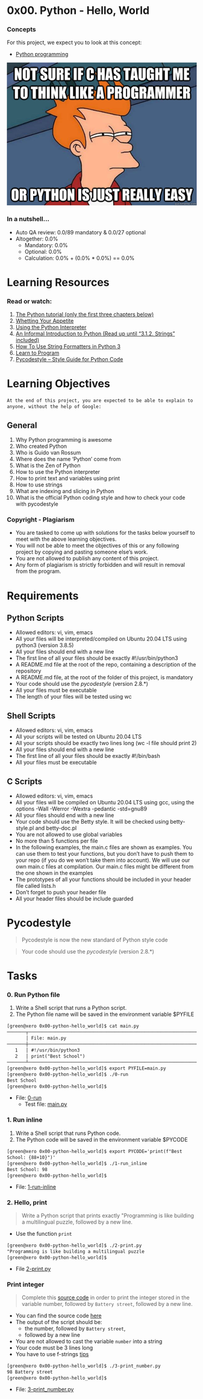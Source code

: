 # 0x00. Python - Hello, World
### Concepts
For this project, we expect you to look at this concept:

- [Python programming](https://intranet.alxswe.com/concepts/550)


![meme](/0x00-python-hello_world/meme.jpg)



### In a nutshell…
- Auto QA review: 0.0/89 mandatory & 0.0/27 optional
- Altogether:  0.0%
  - Mandatory: 0.0%
  - Optional: 0.0%
  - Calculation:  0.0% + (0.0% * 0.0%)  == 0.0%


# Learning Resources
### Read or watch:

 1. [The Python tutorial (only the first three chapters below)](https://intranet.alxswe.com/rltoken/JsFCs_NBzMAR7-XPAZ9BoA)
 2. [Whetting Your Appetite](https://intranet.alxswe.com/rltoken/kifRlLG2iMX5AZiW8lrCMg)
 3. [Using the Python Interpreter](https://intranet.alxswe.com/rltoken/RVpfAuagCo9SdfYeoHd6jg)
 4. [An Informal Introduction to Python (Read up until “3.1.2. Strings” included)](https://intranet.alxswe.com/rltoken/bVps0ZPWq7qVZ7vc-eJGTw)
 5. [How To Use String Formatters in Python 3](https://intranet.alxswe.com/rltoken/Ju0J8BxkuPX5yKZctyKfsQ)
 6. [Learn to Program](https://intranet.alxswe.com/rltoken/szBsJ-Qyig_RrImN7RGlOg)
 7. [Pycodestyle – Style Guide for Python Code](https://intranet.alxswe.com/rltoken/tgYt-0zVy1T4sDlE9ohxnA)

# Learning Objectives
```
At the end of this project, you are expected to be able to explain to anyone, without the help of Google:
```
## General
1. Why Python programming is awesome
1. Who created Python
1. Who is Guido van Rossum
1. Where does the name ‘Python’ come from
1. What is the Zen of Python
1. How to use the Python interpreter
1. How to print text and variables using print
1. How to use strings
1. What are indexing and slicing in Python
1. What is the official Python coding style and how to check your code with pycodestyle

### Copyright - Plagiarism
 - You are tasked to come up with solutions for the tasks below yourself to meet with the above learning objectives.
 - You will not be able to meet the objectives of this or any following project by copying and pasting someone else’s work.
 - You are not allowed to publish any content of this project.
 - Any form of plagiarism is strictly forbidden and will result in removal from the program.

# Requirements
## Python Scripts
 - Allowed editors: vi, vim, emacs
 - All your files will be interpreted/compiled on Ubuntu 20.04 LTS using python3 (version 3.8.5)
 - All your files should end with a new line
 - The first line of all your files should be exactly #!/usr/bin/python3
 - A README.md file at the root of the repo, containing a description of the repository
 - A README.md file, at the root of the folder of this project, is mandatory
 - Your code should use the *pycodestyle* (version 2.8.*)
 - All your files must be executable
 - The length of your files will be tested using wc

## Shell Scripts
 - Allowed editors: vi, vim, emacs
 - All your scripts will be tested on Ubuntu 20.04 LTS
 - All your scripts should be exactly two lines long (wc -l file should print 2)
 - All your files should end with a new line
 - The first line of all your files should be exactly #!/bin/bash
 - All your files must be executable

## C Scripts
 - Allowed editors: vi, vim, emacs
 - All your files will be compiled on Ubuntu 20.04 LTS using gcc, using the options -Wall -Werror -Wextra -pedantic -std=gnu89
 - All your files should end with a new line
 - Your code should use the Betty style. It will be checked using betty-style.pl and betty-doc.pl
 - You are not allowed to use global variables
 - No more than 5 functions per file
 - In the following examples, the main.c files are shown as examples. You can use them to test your functions, but you don’t have to push them to your repo (if you do we won’t take them into account). We will use our own main.c files at compilation. Our main.c files might be different from the one shown in the examples
 - The prototypes of all your functions should be included in your header file called lists.h
 - Don’t forget to push your header file
 - All your header files should be include guarded

# Pycodestyle

> Pycodestyle is now the new standard of Python style code

> Your code should use the *pycodestyle* (version 2.8.*)

# Tasks
### 0. Run Python file 
1. Write a Shell script that runs a Python script.
1. The Python file name will be saved in the environment variable $PYFILE
```
[green@xero 0x00-python-hello_world]$ cat main.py 
───────┬─────────────────────────────────────────────────────────────────────────────
       │ File: main.py
───────┼─────────────────────────────────────────────────────────────────────────────
   1   │ #!/usr/bin/python3
   2   │ print("Best School")
───────┴─────────────────────────────────────────────────────────────────────────────
[green@xero 0x00-python-hello_world]$ export PYFILE=main.py
[green@xero 0x00-python-hello_world]$ ./0-run 
Best School
[green@xero 0x00-python-hello_world]$ 

```
- File: [0-run](./0-run)
  - Test file: [main.py](./main.py)

### 1. Run inline
1. Write a Shell script that runs Python code.
1. The Python code will be saved in the environment variable $PYCODE
```
[green@xero 0x00-python-hello_world]$ export PYCODE='print(f"Best School: {88+10}")'
[green@xero 0x00-python-hello_world]$ ./1-run_inline 
Best School: 98
[green@xero 0x00-python-hello_world]$
```
- File: [1-run-inline](./1-run_inline)

### 2. Hello, print
> Write a Python script that prints exactly "Programming is like building a multilingual puzzle, followed by a new line.
- Use the function `print`
```
[green@xero 0x00-python-hello_world]$ ./2-print.py 
"Programming is like building a multilingual puzzle
[green@xero 0x00-python-hello_world]$
```
- File [2-print.py](./2-print.py)

### Print integer
> Complete this [source code](https://github.com/alx-tools/0x00.py/blob/master/3-print_number.py) in order to print the integer stored in the variable number, followed by `Battery street`, followed by a new line.
- You can find the source code [here](https://github.com/alx-tools/0x00.py/blob/master/3-print_number.py)
- The output of the script should be:
  - the number, followed by `Battery street`,
  - followed by a new line
- You are not allowed to cast the variable `number` into a string
- Your code must be 3 lines long
- You have to use f-strings [tips](https://realpython.com/python-f-strings/)
```
[green@xero 0x00-python-hello_world]$ ./3-print_number.py 
98 Battery street
[green@xero 0x00-python-hello_world]$
```
- File: [3-print_number.py](./3-print_number.py)
